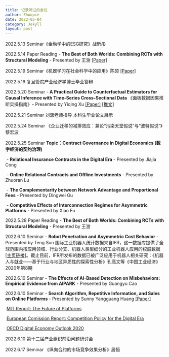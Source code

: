 ```yaml
---
title: 记录听过的会议
author: Zhuopie
date: 2022-05-04
category: Jekyll
layout: post
---
```


2022.5.13  Seminar《金融学中的ESG研究》战昕彤

2022.5.14  Paper Reading - **The Best of Both Worlds: Combining RCTs with Structural Modeling** - Presented by 王澍 [[Paper]](http://github.com/Zhuopie/Zhuopie.github.io/blob/main/_pages/thebestofbothworld.pdf)

2022.5.19 Seminar《机器学习在社会科学中的应用》陈硕 [[Paper]](http://github.com/Zhuopie/Zhuopie.github.io/blob/main/_pages/经济学研究中的机器学习：回顾与展望_王芳.pdf)

2022.5.19 复旦管院产业经济学博士毕业答辩

2022.5.20 Seminar - **A Practical Guide to Counterfactual Estimators for Causal Inference with Time-Series Cross-Sectional Data** 《面板数据因果推断实操指南》- Presented by Yiqing Xu [[Paper]](http://github.com/Zhuopie/Zhuopie.github.io/blob/main/_pages/FEct.pdf) [[推文]](http://mp.weixin.qq.com/s/VmvC53s9iiRVbCp-G3KA6g)

2022.5.21 Seminar 刘潇老师指导 本科生毕业论文展示

2022.5.24 Seminar 《企业迁移的减排效应：兼论“污染天堂假说”与“波特假说”》蔡宏波

2022.5.25 Seminar **Topic：Contract Governance in Digital Economics (数字经济的契约治理)**

​	- **Relational Insurance Contracts in the Digital Era** - Presented by Jiajia Cong

​	- **Online Relational Contracts and Offline Investments** - Presented by Zhuoran Lu

​	- **The Complementarity between Network Advantage and Proportional Fees** - Presented by Dingwei Gu

​	- **Competitive Effects of Interconnection Regimes for Asymmetric Platforms** - Presented by Xiao Fu

2022.5.28 Paper Reading  - **The Best of Both Worlds: Combining RCTs with Structural Modeling** - Presented by 王澍

2022.6.10 Seminar - **Robot Penetration and Asymmetric Cost Behavior** - Presented by Teng Sun
国际工业机器人统计数据来自IFR，这一数据库提供了全球范围内按应用领域、行业分支、机器人类型细分的工业机器人应用的权威数据[[主页链接]](http://ifr.org/worldrobotics/)。截止目前，IFR所发布的数据已被广泛应用于机器人相关研究：《机器人与就业——基于行业与地区异质性的探索性分析》孔高文等《中国工业经济》2020年第8期

2022.6.10 Seminar - **The Effects of AI-Based Detection on Misbehaviors: Empirical Evidence from AIPARK** - Presented by Guangyu Cao

2022.6.10 Seminar - **Search Algorithm, Repetitive Information, and Sales on Online Platforms** - Presented by Sunny Yangguang Huang [[Paper]](http://github.com/Zhuopie/Zhuopie.github.io/blob/main/_pages/search_algorithm.pdf)

​	[MIT Report: The Future of Platforms](http://github.com/Zhuopie/Zhuopie.github.io/blob/main/_pages/TheFutureofPlatforms.pdf)

​	[European Comission Report: Competition Policy for the Digital Era](http://github.com/Zhuopie/Zhuopie.github.io/blob/main/_pages/CompetitionPolicyfortheDigitalEra.pdf)

​	[OECD Digital Economy Outlook 2020](http://github.com/Zhuopie/Zhuopie.github.io/blob/main/_pages/OECDDigitalEconomyOutlook2020.pdf)

2022.6.10  第十二届产业组织前沿问题研讨会

2022.6.17 Seminar 《纵向合约的市场竞争效果分析》居恒